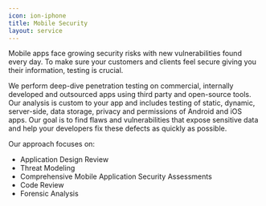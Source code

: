 ```yaml
---
icon: ion-iphone
title: Mobile Security
layout: service
---
```


Mobile apps face growing security risks with new vulnerabilities found every day. To make sure your customers and clients feel secure giving you their information, testing is crucial.

We perform deep-dive penetration testing on commercial, internally developed and outsourced apps using third party and open-source tools. Our analysis is custom to your app and includes testing of static, dynamic, server-side, data storage, privacy and permissions of Android and iOS apps. Our goal is to find flaws and vulnerabilities that expose sensitive data and help your developers fix these defects as quickly as possible.

Our approach focuses on:
* Application Design Review
* Threat Modeling
* Comprehensive Mobile Application Security Assessments
* Code Review
* Forensic Analysis